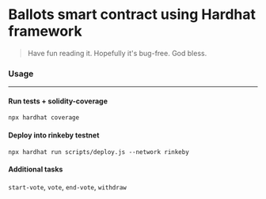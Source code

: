 # Ballots smart contract using Hardhat framework
> Have fun reading it. Hopefully it's bug-free. God bless.

### Usage

------------
#### Run tests + solidity-coverage
```
npx hardhat coverage
```
#### Deploy into rinkeby testnet
```
npx hardhat run scripts/deploy.js --network rinkeby
```
#### Additional tasks
`start-vote`, `vote`, `end-vote`, `withdraw`
